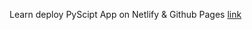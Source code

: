 Learn deploy PyScipt App on Netlify & Github Pages
[link](https://www.youtube.com/watch?v=2NUBDqkHyoA&t=65s)